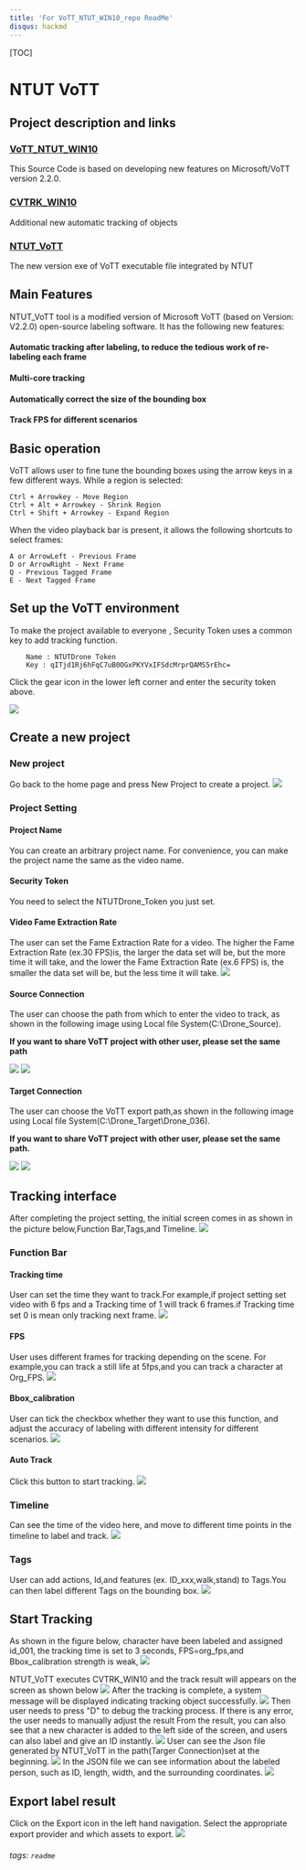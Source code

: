 ```yaml
---
title: 'For VoTT_NTUT_WIN10_repo ReadMe'
disqus: hackmd
---
```

[TOC]
# NTUT VoTT
##  Project description and links

###  [VoTT_NTUT_WIN10](https://github.com/masteree108/VoTT_NTUT_WIN10)
This Source Code is based on developing new features on Microsoft/VoTT version 2.2.0.


###  [CVTRK_WIN10](https://github.com/masteree108/CVTRK_WIN10)
Additional new automatic tracking of objects

###  [NTUT_VoTT](https://drive.google.com/file/d/18bD1TYMr4szTqwdqgBfovvSoXhiBLpHo/view?usp=sharing)
The new version exe of VoTT executable file integrated by NTUT

##  Main Features
NTUT_VoTT tool is a modified version of Microsoft VoTT (based on Version: V2.2.0) open-source labeling software. It has the following new features:
####  Automatic tracking after labeling, to reduce the tedious work of re-labeling each frame
#### Multi-core tracking
#### Automatically correct the size of the bounding box
#### Track FPS for different scenarios

##  Basic operation
VoTT allows user to fine tune the bounding boxes using the arrow keys in a few different ways. While a region is selected:
```gherkin=
Ctrl + Arrowkey - Move Region
Ctrl + Alt + Arrowkey - Shrink Region
Ctrl + Shift + Arrowkey - Expand Region
```
When the video playback bar is present, it allows the following shortcuts to select frames:
```gherkin=
A or ArrowLeft - Previous Frame
D or ArrowRight - Next Frame
Q - Previous Tagged Frame
E - Next Tagged Frame
```

##  Set up the VoTT environment 
To make the project available to everyone , Security Token uses a common key to add tracking function.
```gherkin=
    Name : NTUTDrone Token
    Key : qITjd1Rj6hFqC7uB0OGxPKYVxIFSdcMrprQAMS5rEhc=
```
Click the gear icon in the lower left corner and enter the security token above.

![](https://i.imgur.com/XNGfNZi.png)

##  Create a new project

###  New project
Go back to the home page and press New Project to create a project.
![](https://i.imgur.com/awsb5BL.png)

###  Project Setting

#### Project Name
You can create an arbitrary project name. For convenience, you can make the project name the same as the video name.

#### Security Token
You need to select the NTUTDrone_Token you just set.

#### Video Fame Extraction Rate 
The user can set the Fame Extraction Rate for a video. The higher the Fame Extraction Rate (ex.30 FPS)is, the larger the data set will be, but the more time it will take, and the lower the Fame Extraction Rate (ex.6 FPS) is, the smaller the data set will be, but the less time it will take.
![](https://i.imgur.com/gJ6vWLE.png)

#### Source Connection
The user can choose the path from which to enter the video to track, as shown in the following image using Local file System(C:\Drone_Source).

**If you want to share VoTT project with other user, please set the same path**

![](https://i.imgur.com/23wViLg.png)
![](https://i.imgur.com/fl5znJz.png)

#### Target Connection
The user can choose the VoTT export path,as shown in the following image using Local file System(C:\Drone_Target\Drone_036).

**If you want to share VoTT project with other user, please set the same path.**

![](https://i.imgur.com/AR9xnrj.png)
![](https://i.imgur.com/C7VzdnN.png)

## Tracking interface 
After completing the project setting, the initial screen comes in as shown in the picture below,Function Bar,Tags,and Timeline.
![](https://i.imgur.com/znWPq6B.jpg)

### Function Bar
#### Tracking time 
User can set the time they want to track.For example,if project setting set video with 6 fps and a Tracking time of 1 will track 6 frames.if Tracking time set 0 is mean only tracking next frame.
![](https://i.imgur.com/UoIWGHT.png)

#### FPS
User uses different frames for tracking depending on the scene. For example,you can track a still life at 5fps,and you can track a character at Org_FPS.
![](https://i.imgur.com/1Xpcrxe.png)

#### Bbox_calibration
User can tick the checkbox whether they want to use this function, and adjust the accuracy of labeling with different intensity for different scenarios.
![](https://i.imgur.com/fOOGrfr.png)

#### Auto Track
Click this button to start tracking.
![](https://i.imgur.com/WmIvGEv.png)


### Timeline
Can see the time of the video here, and move to different time points in the timeline to label and track.
![](https://i.imgur.com/Ut7M1RC.png)

### Tags 
User can add actions, Id,and features (ex. ID_xxx,walk,stand) to Tags.You can then label different Tags on the bounding box.
![](https://i.imgur.com/KLQZdcv.png)

## Start Tracking 
As shown in the figure below, character have been labeled and assigned id_001, the tracking time is set to 3 seconds, FPS=org_fps,and Bbox_calibration strength is weak,
![](https://i.imgur.com/qqSjmKZ.jpg)

NTUT_VoTT executes CVTRK_WIN10 and the track result will appears on the screen as shown below
![](https://i.imgur.com/OyMyBKO.jpg)
After the tracking is complete, a system message will be displayed indicating tracking object successfully.
![](https://i.imgur.com/Om9m814.jpg)
Then user needs to press "D" to debug the tracking process. If there is any error, the user needs to manually adjust the result
From the result, you can also see that a new character is added to the left side of the screen, and users can also label and give an ID instantly.
![](https://i.imgur.com/ExAbv6V.jpg)
User can see the Json file generated by NTUT_VoTT in the path(Targer Connection)set at the beginning.
![](https://i.imgur.com/WAYRPW5.png)
In the JSON file we can see information about the labeled person, such as ID, length, width, and the surrounding coordinates.
![](https://i.imgur.com/DxhgDtF.png)

## Export label result

Click on the Export icon in the left hand navigation. Select the appropriate export provider and which assets to export.
![](https://i.imgur.com/tjoAYHG.png)




###### tags: `readme`